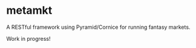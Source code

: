 metamkt
=======

A RESTful framework using Pyramid/Cornice for running fantasy markets.

Work in progress!
